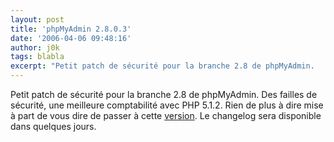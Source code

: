 ```yaml
---
layout: post
title: 'phpMyAdmin 2.8.0.3'
date: '2006-04-06 09:48:16'
author: j0k
tags: blabla
excerpt: "Petit patch de sécurité pour la branche 2.8 de phpMyAdmin.     \nDes failles de sécurité, une meilleure comptabilité avec PHP 5.1.2.   Rien de plus à dire mise à part de vous dire de passer à cette [version](http://www.phpmyadmin.net/home_page/downloads.php).   Le changelog sera disponible dans quelques jours."
---
```


Petit patch de sécurité pour la branche 2.8 de phpMyAdmin.
Des failles de sécurité, une meilleure comptabilité avec PHP 5.1.2.   Rien de plus à dire mise à part de vous dire de passer à cette [version](http://www.phpmyadmin.net/home_page/downloads.php).   Le changelog sera disponible dans quelques jours.
